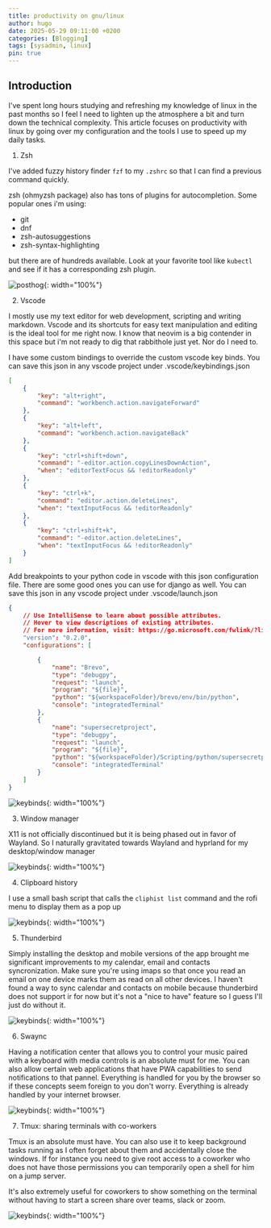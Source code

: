 ```yaml
---
title: productivity on gnu/linux
author: hugo
date: 2025-05-29 09:11:00 +0200
categories: [Blogging]
tags: [sysadmin, linux]
pin: true
---
```


## Introduction

I've spent long hours studying and refreshing my knowledge of linux in the past months so I feel I need to lighten up the atmosphere a bit and turn down the technical complexity. This article focuses on productivity with linux by going over my configuration and the tools I use to speed up my daily tasks.

1. Zsh

I've added fuzzy history finder ```fzf``` to my ```.zshrc``` so that I can find a previous command quickly. 

zsh (ohmyzsh package) also has tons of plugins for autocompletion. Some popular ones i'm using: 

- git
- dnf
- zsh-autosuggestions
- zsh-syntax-highlighting

but there are of hundreds available. Look at your favorite tool like ```kubectl``` and see if it has a corresponding zsh plugin. 

![posthog](/assets/img/posts/ohmyzsh.jpg){: width="100%"}


2. Vscode

I mostly use my text editor for web development, scripting and writing markdown. Vscode and its shortcuts for easy text manipulation and editing is the ideal tool for me right now. I know that neovim is a big contender in this space but i'm not ready to dig that rabbithole just yet. Nor do I need to.

I have some custom bindings to override the custom vscode key binds. You can save this json in any vscode project under .vscode/keybindings.json

```json
[
    {
        "key": "alt+right",
        "command": "workbench.action.navigateForward"
    },
    {
        "key": "alt+left",
        "command": "workbench.action.navigateBack"
    },
    {
        "key": "ctrl+shift+down",
        "command": "-editor.action.copyLinesDownAction",
        "when": "editorTextFocus && !editorReadonly"
    },
    {
        "key": "ctrl+k",
        "command": "editor.action.deleteLines",
        "when": "textInputFocus && !editorReadonly"
    },
    {
        "key": "ctrl+shift+k",
        "command": "-editor.action.deleteLines",
        "when": "textInputFocus && !editorReadonly"
    }
]
```

Add breakpoints to your python code in vscode with this json configuration file. There are some good ones you can use for django as well. You can save this json in any vscode project under .vscode/launch.json

```json
{
    // Use IntelliSense to learn about possible attributes.
    // Hover to view descriptions of existing attributes.
    // For more information, visit: https://go.microsoft.com/fwlink/?linkid=830387
    "version": "0.2.0",
    "configurations": [

        {
            "name": "Brevo",
            "type": "debugpy",
            "request": "launch",
            "program": "${file}",
            "python": "${workspaceFolder}/brevo/env/bin/python",
            "console": "integratedTerminal"
        },
        {
            "name": "supersecretproject",
            "type": "debugpy",
            "request": "launch",
            "program": "${file}",
            "python": "${workspaceFolder}/Scripting/python/supersecretproject/env/bin/python",
            "console": "integratedTerminal"
        }
    ]
}
```

![keybinds](/assets/img/posts/keybinds.gif){: width="100%"}

3. Window manager

X11 is not officially discontinued but it is being phased out in favor of Wayland. So I naturally gravitated towards Wayland and hyprland for my desktop/window manager

![keybinds](/assets/img/posts/hyprland.gif){: width="100%"}

4. Clipboard history

I use a small bash script that calls the ```cliphist list``` command and the rofi menu to display them as a pop up

![keybinds](/assets/img/posts/clipboard.gif){: width="100%"}


5. Thunderbird

Simply installing the desktop and mobile versions of the app brought me significant improvements to my calendar, email and contacts syncronization. Make sure you're using imaps so that once you read an email on one device marks them as read on all other devices. I haven't found a way to sync calendar and contacts on mobile because thunderbird does not support ir for now but it's not a "nice to have" feature so I guess I'll just do without it.

![keybinds](/assets/img/posts/thunderbird.gif){: width="100%"}


6. Swaync

Having a notification center that allows you to control your music paired with a keyboard with media controls is an absolute must for me. You can also allow certain web applications that have PWA capabilities to send notifications to that pannel. Everything is handled for you by the browser so if these concepts seem foreign to you don't worry. Everything is already handled by your internet browser. 

![keybinds](/assets/img/posts/swaync.gif){: width="100%"}


7. Tmux: sharing terminals with co-workers

Tmux is an absolute must have. You can also use it to keep background tasks running as I often forget about them and accidentally close the windows. If for instance you need to give root access to a coworker who does not have those permissions you can temporarily open a shell for him on a jump server. 


It's also extremely useful for coworkers to show something on the terminal without having to start a screen share over teams, slack or zoom. 

![keybinds](/assets/img/posts/tmux.gif){: width="100%"}
